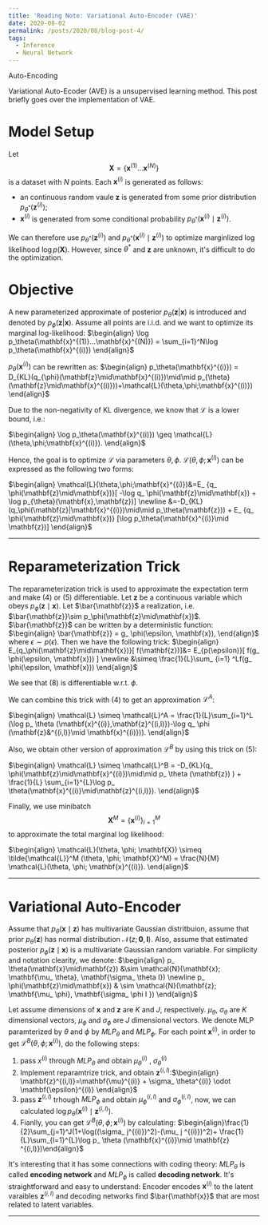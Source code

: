 ```yaml
---
title: 'Reading Note: Variational Auto-Encoder (VAE)'
date: 2020-08-02
permalink: /posts/2020/08/blog-post-4/
tags:
  - Inference
  - Neural Network
---
```


Auto-Encoding 

Variational Auto-Ecoder (AVE) is a unsupervised learning method. This post briefly goes over the implementation of VAE.


Model Setup
===
Let $$\mathbf{X} = \{\mathbf{x}^{(1)}...\mathbf{x}^{(N)}\}$$ is a dataset with $N$ points. Each $\mathbf{x}^{(i)}$ is generated as follows:
*  an continuous random vaule $\mathbf{z}$ is generated from some prior distribution $p_{\theta^*}(\mathbf{z}^{(i)})$;
*  $\mathbf{x}^{(i)}$ is generated from some conditional probability $p_{\theta^*}(\mathbf{x}^{(i)}\mid\mathbf{z}^{(i)})$.

We can therefore use $p_ {\theta^* }(\mathbf{z}^{(i)})$ and $p_ {\theta^*  }(\mathbf{x}^{(i)}\mid\mathbf{z}^{(i)})$ to optimize marginlized log likelihood $\log p(\mathbf{X})$. However, since $\theta^*$ and $\mathbf{z}$ are unknown, it's difficult to do the optimization.

Objective
===
A new parameterized approximate of posterior $p_{\theta}(\mathbf{z}|\mathbf{x})$ is introduced and denoted by $p_{\phi}(\mathbf{z}|\mathbf{x})$. Assume all points are i.i.d. and we want to optimize its marginal log-likelihood:
$\begin{align}
\log p_\theta(\mathbf{x}^{(1)}...\mathbf{x}^{(N)}) = \sum_{i=1}^N\log p_\theta(\mathbf{x}^{(i)})
\end{align}$

$p_\theta(\mathbf{x}^{(i)})$ can be rewritten as:
$\begin{align}
p_\theta(\mathbf{x}^{(i)}) = D_{KL}(q_{\phi}(\mathbf{z}\mid\mathbf{x}^{(i)})\mid\mid p_{\theta}(\mathbf{z}\mid\mathbf{x}^{(i)}))+\mathcal{L}(\theta,\phi;\mathbf{x}^{(i)})
\end{align}$

Due to the non-negativity of KL divergence, we know that $\mathcal{L}$ is a lower bound, i.e.:

$\begin{align}
\log p_\theta(\mathbf{x}^{(i)}) \geq \mathcal{L}(\theta,\phi;\mathbf{x}^{(i)}).
\end{align}$

Hence, the goal is to optimize $\mathcal{L}$ via parameters $\theta, \phi$. $\mathcal{L}(\theta,\phi;\mathbf{x}^{(i)})$ can be expressed as the following two forms:

$\begin{align}
\mathcal{L}(\theta,\phi;\mathbf{x}^{(i)})&=E_ {q_ \phi(\mathbf{z}\mid\mathbf{x})}[ -\log q_ \phi(\mathbf{z}\mid\mathbf{x}) + \log p_{\theta}(\mathbf{x},\mathbf{z})] \newline
&=-D_{KL}(q_\phi(\mathbf{z}|\mathbf{x}^{(i)})\mid\mid p_\theta(\mathbf{z})) + E_ {q_ \phi(\mathbf{z}\mid\mathbf{x})} [\log p_\theta(\mathbf{x}^{(i)}\mid \mathbf{z})]
\end{align}$

---

Reparameterization Trick
===
The reparameterization trick is used to approximate the expectation term and make (4) or (5) differentiable. Let $\mathbf{z}$ be a continuous variable which obeys $p_\phi(\mathbf{z}\mid\mathbf{x})$. Let $\bar{\mathbf{z}}$ a realization, i.e. $\bar{\mathbf{z}}\sim p_\phi(\mathbf{z}\mid\mathbf{x})$. $\bar{\mathbf{z}}$ can be written by a deterministic function: 
$\begin{align}
\bar{\mathbf{z}} = g_ \phi(\epsilon, \mathbf{x}),
\end{align}$
where $\epsilon \sim p(\epsilon)$. Then we have the following trick:
$\begin{align}
E_{q_\phi(\mathbf{z}\mid\mathbf{x})}[ f(\mathbf{z})]&= E_{p(\epsilon)}[ f(g_ \phi(\epsilon, \mathbf{x})) ] \newline
&\simeq \frac{1}{L}\sum_ {i=1} ^Lf(g_ \phi(\epsilon, \mathbf{x}))
\end{align}$

We see that (8) is differentiable w.r.t. $\phi$.

We can combine this trick with (4) to get an approximation $\mathcal{L}^A$:

$\begin{align}
\mathcal{L} \simeq \mathcal{L}^A = \frac{1}{L}\sum_{i=1}^L (\log p_ \theta (\mathbf{x}^{(i)},\mathbf{z}^{(i,l)})-\log q_ \phi (\mathbf{z}&^{(i,l)}\mid \mathbf{x}^{(i)})).
\end{align}$

Also, we obtain other version of approximation $\mathcal{L}^B$ by using this trick on (5):

$\begin{align}
\mathcal{L} \simeq \mathcal{L}^B = -D_{KL}(q_ \phi(\mathbf{z}\mid\mathbf{x}^{(i)})\mid\mid p_ \theta (\mathbf{z}) ) + \frac{1}{L} \sum_{i=1}^{L}\log p_ \theta(\mathbf{x}^{(i)}\mid\mathbf{z}^{(i,l)}).
\end{align}$

Finally, we use minibatch $$\mathbf{X}^M = \{ \mathbf{x}^{(i)}\}_{i=1} ^M $$ to approximate the total marginal log likelihood:

$\begin{align}
\mathcal{L}(\theta, \phi; \mathbf{X}) \simeq \tilde{\mathcal{L}}^M (\theta, \phi; \mathbf{X}^M) = \frac{N}{M} \mathcal{L}(\theta, \phi; \mathbf{x}^{(i)}).
\end{align}$

---

Variational Auto-Encoder
===
Assume that $p_ \theta(\mathbf{x}\mid\mathbf{z})$ has multivariate Gaussian distritbuion, assume that prior $p_ \theta (\mathbf{z})$ has normal distribution $\mathcal{N} (z; \mathbf{0}, \mathbf{I})$. Also, assume that estimated posterior $p_ \phi(\mathbf{z}\mid\mathbf{x})$ is a multivariate Gaussian random variable. For simplicity and notation clearity, we denote:
$\begin{align}
p_ \theta(\mathbf{x}\mid\mathbf{z}) &\sim \mathcal{N}(\mathbf{x}; \mathbf{\mu_ \theta}, \mathbf{\sigma_ \theta I}) \newline
p_ \phi(\mathbf{z}\mid\mathbf{x}) & \sim \mathcal{N}(\mathbf{z}; \mathbf{\mu_ \phi}, \mathbf{\sigma_ \phi I })
\end{align}$ 

Let assume dimensions of $\mathbf{x}$ and $\mathbf{z}$ are $K$ and $J$, respectively. $\mu_ \theta$, $\sigma_ \theta$ are $K$ dimensional vectors, $\mu_ \phi$ and $\sigma_ \phi$ are $J$ dimensional vectors. We denote MLP paramterized by $\theta$ and $\phi$ by $MLP_ \theta$ and $MLP_ \phi$. For each point $\mathbf{x}^{(i)}$, in order to get $\mathcal{L}^B (\theta, \phi; \mathbf{x}^{(i)})$, do the following steps: 

1. pass $x^{(i)}$ through $MLP_ \theta$ and obtain $\mu_ \theta ^ {(i)}$ , $\sigma_ \theta^{(i)}$ 
2. Implement reparamtrize trick, and obtain $\mathbf{z}^{(i,l)}$:$\begin{align} \mathbf{z}^{(i,l)}=\mathbf{\mu}^{(i)} + \sigma_ \theta^{(i)} \odot \mathbf{\epsilon}^{(l)} \end{align}$
3. pass $\mathbf{z} ^{(i,l)}$ trhough $MLP_ \phi$ and obtain $\mu_ \phi ^{(i,l)}$ and $\sigma_ \phi ^{(i,l)}$, now, we can calculated $\log p_ \theta (\mathbf{x}^{(i)}\mid \mathbf{z} ^{(i,l)})$.
4. Fianlly, you can get $\mathcal{L}^B (\theta, \phi; \mathbf{x}^{(i)})$ by calculating: $\begin{align}\frac{1}{2}\sum_{j=1}^J(1+\log((\sigma_ j^{(i)})^2)-(\mu_ j ^{(i)})^2)+ \frac{1}{L}\sum_{l=1}^{L}\log p_ \theta (\mathbf{x}^{(i)}\mid \mathbf{z} ^{(i,l)})\end{align}$


It's interesting that it has some connections with coding theory: $MLP_ \theta$ is called **encoding network** and $MLP_ \phi$ is called **decoding network**. It's straightforward and easy to understand: Encoder encodes $\mathbf{x}^{(i)}$ to the latent varaibles $\mathbf{z}^{(i,l)}$ and decoding networks find $\bar{\mathbf{x}}$ that are most related to latent variables.


---
